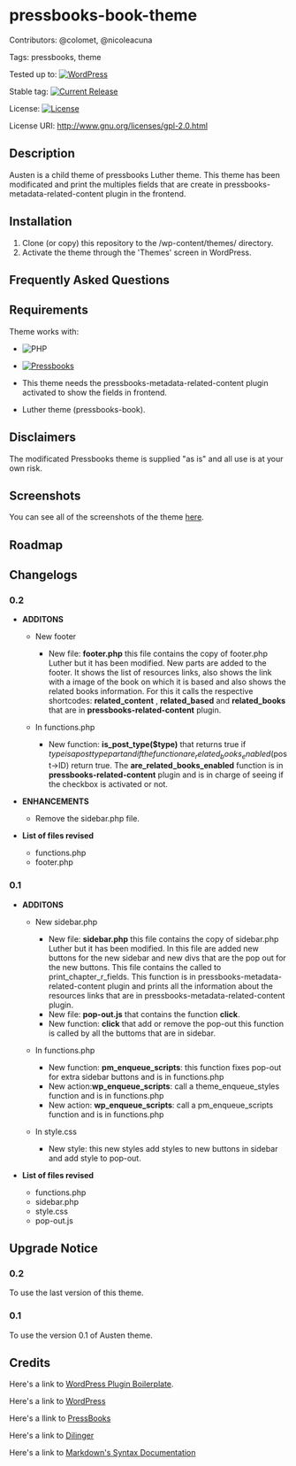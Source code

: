 # pressbooks-book-theme

Contributors: @colomet,  @nicoleacuna

Tags: pressbooks, theme

Tested up to: [![WordPress](https://img.shields.io/wordpress/v/akismet.svg)](https://wordpress.org/download/)


Stable tag: [![Current Release](https://img.shields.io/github/release/Books4Languages/pressbooks-books4languages.svg)](https://github.com/Books4Languages/pressbooks-books4languages/releases/latest/)

License:  [![License](https://img.shields.io/badge/license-GPL--2.0%2B-red.svg)](https://github.com/Books4Languages/pressbooks-books4languages/blob/master/license.txt)

License URI: http://www.gnu.org/licenses/gpl-2.0.html

## Description  

Austen is a child theme of pressbooks Luther theme. This theme has been modificated and print the multiples fields that are create in pressbooks-metadata-related-content plugin in the frontend. 

## Installation 
1. Clone (or copy) this repository to the /wp-content/themes/ directory.
2. Activate the theme through the 'Themes' screen in WordPress.

## Frequently Asked Questions 


## Requirements 
Theme works with:

- ![PHP](https://img.shields.io/badge/PHP-5.6.X-blue.svg)

- [![Pressbooks](https://img.shields.io/badge/Pressbooks-V%203.9.9-red.svg)](https://github.com/pressbooks/pressbooks/releases/tag/3.9.9)

- This theme needs the pressbooks-metadata-related-content plugin activated to show the fields in frontend.

- Luther theme (pressbooks-book).

## Disclaimers 
The modificated Pressbooks theme is supplied "as is" and all use is at your own risk.

## Screenshots 
You can see all of the screenshots of the theme [here](https://github.com/Books4Languages/pressbooks-books4languages-child/blob/master/books4languages/screenshots/screenshots.md).
## Roadmap


## Changelogs 
### 0.2
* **ADDITONS**
	* New footer

		* New file: **footer.php** this file contains the copy of footer.php Luther but it has been modified. New parts are added to the footer. It shows the list of resources links, also shows the link with a image of the book on which it is based and also shows the related books information. For this it calls the respective shortcodes: **related_content** , **related_based** and **related_books** that are in **pressbooks-related-content** plugin.

	* In functions.php

		* New function: **is_post_type($type)** that returns true if $type is a post type part and if the function are_related_books_enabled($post->ID) return true. The **are_related_books_enabled** function is in **pressbooks-related-content** plugin and is in charge of seeing if the checkbox is activated or not.
	


* **ENHANCEMENTS**
	* Remove the sidebar.php file.

		

* **List of files revised**

	* functions.php
	* footer.php


### 0.1
* **ADDITONS**
	* New sidebar.php
 	
 		* New file: **sidebar.php** this file contains the copy of sidebar.php Luther but it has been modified. In this file are added new buttons for the new sidebar and new divs that are the pop out for the new buttons. This file contains the called to print_chapter_r_fields. This function is in  pressbooks-metadata-related-content  plugin and  prints all the information about the resources links that are in pressbooks-metadata-related-content plugin.
 		* New file: **pop-out.js**  that contains the function **click**.
 		* New function: **click** that add or remove the pop-out this function is called by all the buttoms that are in sidebar.  

	* In functions.php
	
 		* New function: **pm_enqueue_scripts**: this function fixes pop-out for  extra sidebar buttons and is in functions.php
 		* New action:**wp_enqueue_scripts**: call a theme_enqueue_styles function and is in functions.php
 		* New action: **wp_enqueue_scripts**: call a pm_enqueue_scripts function and is in functions.php
 	
 	* In style.css
 		* New style: this new styles add styles to new buttons in sidebar and add style to pop-out.

		

* **List of files revised**

	* functions.php
	* sidebar.php
	* style.css
	* pop-out.js


## Upgrade Notice 

### 0.2
To use the last version of this theme.

### 0.1
To use the version 0.1 of  Austen theme.

## Credits 
Here's a link to [WordPress Plugin Boilerplate](http://wppb.io/).

Here's a link to [WordPress](https://wordpress.org/)

Here's a llink to [PressBooks](https://pressbooks.org/get-involved/)

Here's a link to [Dilinger](http://dillinger.io/)

Here's a link to [Markdown's Syntax Documentation](https://daringfireball.net/projects/markdown/syntax)



